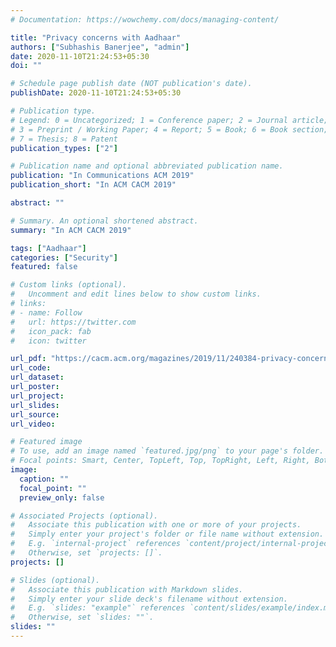 ```yaml
---
# Documentation: https://wowchemy.com/docs/managing-content/

title: "Privacy concerns with Aadhaar"
authors: ["Subhashis Banerjee", "admin"]
date: 2020-11-10T21:24:53+05:30
doi: ""

# Schedule page publish date (NOT publication's date).
publishDate: 2020-11-10T21:24:53+05:30

# Publication type.
# Legend: 0 = Uncategorized; 1 = Conference paper; 2 = Journal article;
# 3 = Preprint / Working Paper; 4 = Report; 5 = Book; 6 = Book section;
# 7 = Thesis; 8 = Patent
publication_types: ["2"]

# Publication name and optional abbreviated publication name.
publication: "In Communications ACM 2019"
publication_short: "In ACM CACM 2019"

abstract: ""

# Summary. An optional shortened abstract.
summary: "In ACM CACM 2019"

tags: ["Aadhaar"]
categories: ["Security"]
featured: false

# Custom links (optional).
#   Uncomment and edit lines below to show custom links.
# links:
# - name: Follow
#   url: https://twitter.com
#   icon_pack: fab
#   icon: twitter

url_pdf: "https://cacm.acm.org/magazines/2019/11/240384-privacy-concerns-with-aadhaar/fulltext"
url_code:
url_dataset:
url_poster:
url_project:
url_slides:
url_source:
url_video:

# Featured image
# To use, add an image named `featured.jpg/png` to your page's folder. 
# Focal points: Smart, Center, TopLeft, Top, TopRight, Left, Right, BottomLeft, Bottom, BottomRight.
image:
  caption: ""
  focal_point: ""
  preview_only: false

# Associated Projects (optional).
#   Associate this publication with one or more of your projects.
#   Simply enter your project's folder or file name without extension.
#   E.g. `internal-project` references `content/project/internal-project/index.md`.
#   Otherwise, set `projects: []`.
projects: []

# Slides (optional).
#   Associate this publication with Markdown slides.
#   Simply enter your slide deck's filename without extension.
#   E.g. `slides: "example"` references `content/slides/example/index.md`.
#   Otherwise, set `slides: ""`.
slides: ""
---
```

